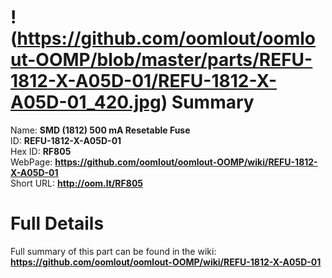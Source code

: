 
!(https://github.com/oomlout/oomlout-OOMP/blob/master/parts/REFU-1812-X-A05D-01/REFU-1812-X-A05D-01_420.jpg)
Summary
=================
  
Name: __SMD (1812) 500 mA Resetable Fuse__    
ID: __REFU-1812-X-A05D-01__   
Hex ID: __RF805__   
WebPage: __https://github.com/oomlout/oomlout-OOMP/wiki/REFU-1812-X-A05D-01__   
Short URL: __http://oom.lt/RF805__   

Full Details
==========================
Full summary of this part can be found in the wiki:   
__https://github.com/oomlout/oomlout-OOMP/wiki/REFU-1812-X-A05D-01__    

